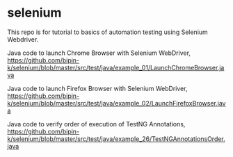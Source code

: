 # selenium
This repo is for tutorial to basics of automation testing using Selenium Webdriver.

Java code to launch Chrome Browser with Selenium WebDriver,
https://github.com/bipin-k/selenium/blob/master/src/test/java/example_01/LaunchChromeBrowser.java

Java code to launch Firefox Browser with Selenium WebDriver,
https://github.com/bipin-k/selenium/blob/master/src/test/java/example_02/LaunchFirefoxBrowser.java

Java code to verify order of execution of TestNG Annotations,
https://github.com/bipin-k/selenium/blob/master/src/test/java/example_26/TestNGAnnotationsOrder.java
